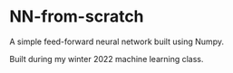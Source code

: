 # NN-from-scratch

A simple feed-forward neural network built using Numpy.

Built during my winter 2022 machine learning class.
